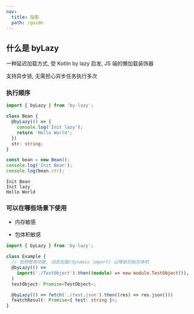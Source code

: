 ```yaml
---
nav:
  title: 指南
  path: /guide
---
```


## 什么是 byLazy

一种延迟加载方式, 受 Kotlin by lazy 启发, JS 端的懒加载装饰器

支持异步锁, 无需担心异步任务执行多次

### 执行顺序

```typescript
import { byLazy } from 'by-lazy';

class Bean {
  @byLazy(() => {
    console.log('Init lazy');
    return 'Hello World';
  })
  str: string;
}

const bean = new Bean();
console.log('Init Bean');
console.log(bean.str);
```

```shell script
Init Bean
Init lazy
Hello World
```

### 可以在哪些场景下使用

- 内存敏感

- 包体积敏感

```typescript | pure
import { byLazy } from 'by-lazy';

class Example {
  // 低频使用功能, 动态加载(dynamic import) 以降低初始包体积
  @byLazy(() =>
    import('./TestObject').then((module) => new module.TestObject()),
  )
  testObject: Promise<TestObject>;

  @byLazy(() => fetch('./test.json').then((res) => res.json()))
  featchResult: Promise<{ test: string }>;
}
```
